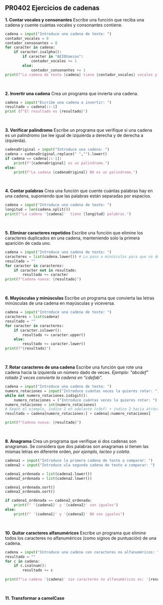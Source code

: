 ## PR0402 Ejercicios de cadenas

**1. Contar vocales y consonantes**
Escribe una función que reciba una cadena y cuente cuántas vocales y consonantes contiene.

```python
cadena = input("Introduce una cadena de texto: ")
contador_vocales = 0
contador_consonantes = 0
for caracter in cadena:
    if caracter.isalpha():
        if caracter in "AEIOUaeiou":
            contador_vocales += 1
        else:
            contador_consonantes += 1
print(f"La cadena de texto {cadena} tiene {contador_vocales} vocales y {contador_consonantes} consonantes.")

```
<br>

**2. Invertir una cadena**
Crea un programa que invierta una cadena.

```python
cadena = input("Escribe una cadena a invertir: ")
resultado = cadena[::-1]
print (f"El resultado es {resultado}")

```
<br>

**3. Verificar palíndromo**
Escribe un programa que verifique si una cadena es un palíndromo (se lee igual de izquierda a derecha y de derecha a izquierda).

```python
cadenaOriginal = input("Introduce una cadena: ")
cadena = cadenaOriginal.replace(" ","").lower()
if cadena == cadena[::-1]:
    print(f"{cadenaOriginal} es un palindromo.")
else:
    print(f"La cadena {cadenaOriginal} NO es un palindromo.")

```
<br>

**4. Contar palabras**
Crea una función que cuente cuántas palabras hay en una cadena, suponiendo que las palabras están separadas por espacios.

```python
cadena = input("Introduce una cadena de texto: ")
longitud = len(cadena.split())
print(f"La cadena '{cadena}'  tiene {longitud} palabras.")

```
<br>

**5. Eliminar caracteres repetidos**
Escribe una función que elimine los caracteres duplicados en una cadena, manteniendo solo la primera aparición de cada uno.

```python
cadena = input("Introduce una cadena de texto: ")
caracteres = list(cadena.lower()) # Lo paso a minúsculas para que no detecte una mayúscula como un caracter distinto (ej A y a)
resultado = ""
for caracter in caracteres:
    if caracter not in resultado:
        resultado += caracter
print(f"Cadena nueva: {resultado}")

```
<br>

**6. Mayúsculas y minúsculas**
Escribe un programa que convierta las letras minúsculas de una cadena en mayúsculas y viceversa.

```python
cadena = input("Introduce una cadena de texto: ")
caracteres = list(cadena)
resultado = ""
for caracter in caracteres:
    if caracter.islower():
        resultado += caracter.upper()
    else:
        resultado += caracter.lower()
print(f"{resultado}")

```
<br>

**7. Rotar caracteres de una cadena**
Escribe una función que rote una cadena hacia la izquierda un número dado de veces.
*Ejemplo: "abcdef" rotado 2 veces convierte la cadena en "cdefab".*

```python
cadena = input("Introduce una cadena de texto: ")
numero_rotaciones = input("Introduce cuántas veces la quieres rotar: ")
while not numero_rotaciones.isdigit():
    numero_rotaciones = ("Introduce cuántas veces la quieres rotar: ")
numero_rotaciones = int(numero_rotaciones)
# Según el ejemplo, índice 2 en adelante (cdef) + índice 2 hacia atrás(ab).
resultado = cadena[numero_rotaciones:] + cadena[:numero_rotaciones]

print(f"Cadena nueva: {resultado}")

```

<br>

**8. Anagrama**
Crea un programa que verifique si dos cadenas son anagramas. 
Se considera que dos palabras son anagramas si tienen las mismas letras en diferente orden, *por ejemplo, lacteo y coleta.*

```python
cadena1 = input("Introduce la primera cadena de texto a comparar: ")
cadena2 = input("Introduce ula segunda cadena de texto a comparar: ")

cadena1_ordenada = list(cadena1.lower())
cadena2_ordenada = list(cadena2.lower())

cadena1_ordenada.sort()
cadena2_ordenada.sort()

if cadena1_ordenada == cadena2_ordenada:
    print(f" '{cadena1}' y '{cadena2}' son iguales")
else:
    print(f" '{cadena1}' y '{cadena2}' NO son iguales")

```
<br>

**10. Quitar caracteres alfanuméricos**
Escribe un programa que elimine todos los caracteres no alfanuméricos (como signos de puntuación) de una cadena.

```python
cadena = input("Introduce una cadena con caracteres no alfanuméricos: ")
resultado = ""
for c in cadena:
    if c.isalnum():
        resultado += c
        
print(f"La cadena '{cadena}' sin caracteres no alfanuméricos es: '{resultado}'")

```
<br>

**11. Transformar a camelCase**

